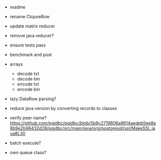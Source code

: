 
- readme

- rename ClojureRow
- update matrix reducer
- remove java reducer?
- ensure tests pass
- benchmark and post

- arrays
  - decode txt
  - decode bin
  - encode txt
  - encode bin

- lazy DataRow parsing?

- reduce java version by converting records to classes
- verify peer name? https://github.com/pgjdbc/pgjdbc/blob/5b8c2719806a9614aedeb5ee8a8b9e2b96432d28/pgjdbc/src/main/java/org/postgresql/ssl/MakeSSL.java#L30
- batch execute?
- own queue class?
